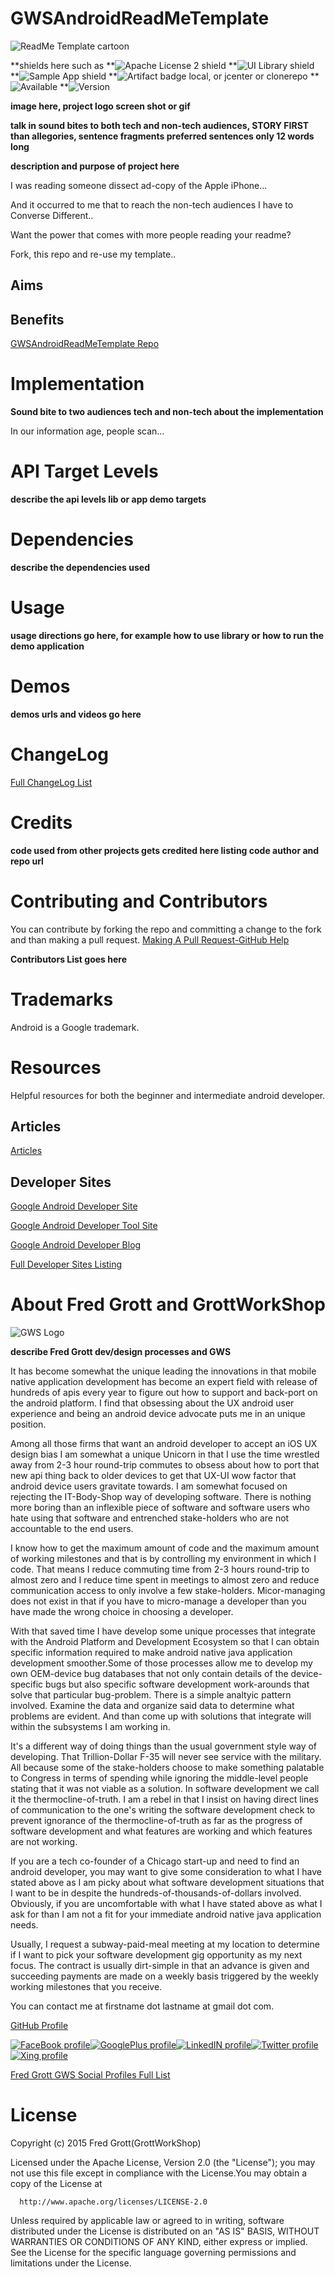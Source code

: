 # GWSAndroidReadMeTemplate
![ReadMe Template cartoon](/art/readmetemplatecartoon.png)

**shields here such as
**![Apache License 2 shield](https://img.shields.io/badge/License-Apache2-red.svg)
**![UI Library shield](https://img.shields.io/badge/LibraryType-UI-blue.svg)
**![Sample App shield](https://img.shields.io/badge/App-Sample-green.svg)
**![Artifact badge local, or jcenter or clonerepo](https://img.shields.io/badge/Artifact-JCenter-pink.svg)
**![Available ](https://img.shields.io/badge/available-1099remote-green.svg)
**![Version](https://img.shields.io/badge/version-1.00-grey.svg)




**image here, project logo screen shot or gif**


**talk in sound bites to both tech and non-tech audiences, STORY FIRST than allegories, sentence fragments preferred sentences only 12 words long**

**description and purpose of project here**

I was reading someone dissect ad-copy of the Apple iPhone...

And it occurred to me that to reach the non-tech audiences I have to Converse Different..

Want the power that comes with more people reading your readme?

Fork, this repo and re-use my template..

## Aims

## Benefits



[GWSAndroidReadMeTemplate Repo](https://github.com/shareme/GWSAndroidReadMeTemplate)

# Implementation

**Sound bite to two audiences tech and non-tech about the implementation**

In our information age, people scan...



# API Target Levels

**describe the api levels lib or app demo targets**

# Dependencies

**describe the dependencies used**

# Usage

**usage directions go here, for example how to use library or how to run the demo
application**

# Demos

**demos urls and videos go here**


# ChangeLog

[Full ChangeLog List](https://github.com/shareme/GWSAndroidReadMeTemplate/changelog/)




# Credits

**code used from other projects gets credited here listing code author and repo url**

# Contributing and Contributors

You can contribute by forking the repo and committing a change to the fork and than making a pull request. [Making A Pull Request-GitHub Help]()

**Contributors List goes here**


# Trademarks

Android is a Google trademark.

# Resources

Helpful resources for both the beginner and intermediate android developer.

## Articles

[Articles](https://github.com/shareme/GWSAndroidReadMeTemplate/artilces/)

## Developer Sites

[Google Android Developer Site](http://developer.android.com)

[Google Android Developer Tool Site](http://tools.android.com)

[Google Android Developer Blog](http://android-developers.blogspot.com/)

[Full Developer Sites Listing](https://github.com/shareme/GWSAndroidReadMeTemplate/devsites/)



# About Fred Grott and GrottWorkShop

![GWS Logo](/art/gws_logo_longform_final.png)

**describe Fred Grott dev/design processes and GWS**

It has become somewhat the unique leading the innovations in that mobile native
application development has become an expert field with release of hundreds of apis
every year to figure out how to support and back-port on the android platform. I find
that obsessing about the UX android user experience and being an android device advocate puts me in an unique position.

Among all those firms that want an android developer to accept an iOS UX design bias
I am somewhat a unique Unicorn in that I use the time wrestled away from 2-3 hour
round-trip commutes to obsess about how to port that new api thing back to older
devices to get that UX-UI wow factor that android device users gravitate towards.
I am somewhat focused on rejecting the IT-Body-Shop way of developing software.
There is nothing more boring than an inflexible piece of software and software users
who hate using that software and entrenched stake-holders who are not accountable to the end users.

I know how to get the maximum amount of code and the maximum amount of working milestones and that is by controlling my environment in which I code.  That means
I reduce commuting time from 2-3 hours round-trip to almost zero and I reduce
time spent in meetings to almost zero and reduce communication access to only
involve a few stake-holders. Micor-managing does not exist in that if you have to micro-manage a developer than you have made the wrong choice in choosing a developer.

With that saved time I have develop some unique processes that integrate with the
Android Platform and Development Ecosystem so that I can obtain specific information
required to make android native java application development smoother.Some of those processes allow me to develop my own OEM-device bug databases that not only contain details of the device-specific bugs but also specific software development work-arounds that solve that particular bug-problem. There is a simple analtyic pattern involved. Examine the data and organize said data to determine what problems
are evident. And than come up with solutions that integrate will within the subsystems I am working in.

It's a different way of doing things than the usual government style way of developing. That Trillion-Dollar F-35 will never see service with the military.
All because some of the stake-holders choose to make something palatable to Congress
in terms of spending while ignoring the middle-level people stating that it was not
viable as a solution. In software development we call it the thermocline-of-truth.
I am a rebel in that I insist on having direct lines of communication to the one's
writing the software development check to prevent ignorance of the thermocline-of-truth as far as the progress of software development and what features are working and which features are not working.

If you are a tech co-founder of a Chicago start-up and need to find an android developer, you may want to give some consideration to what I have stated above as
I am picky about what software development situations that I want to be in despite
the hundreds-of-thousands-of-dollars involved. Obviously, if you are uncomfortable
with what I have stated above as what I ask for than I am not a fit  for your
immediate android native java application needs.

Usually, I request a subway-paid-meal meeting at my location to determine if I want to pick your software development gig opportunity as my next focus. The contract is usually dirt-simple in that an advance is given and succeeding payments are made on a weekly basis triggered by the weekly working milestones that you receive.


You can contact me at firstname dot lastname at gmail dot com.

[GitHub Profile](https://github.com/shareme)



[![FaceBook profile](/art/fb80x80.png)](http://www.facebook.com/fredgrott)[![GooglePlus profile](/art/googleplus80x80.png)](https://plus.google.com/u/0/+FredGrott/about)[![LinkedIN profile](/art/linkedin80x80.png)](http://www.linkedin.com/in/shareme/en)[![Twitter profile](/art/twitter80x80.png)](https://twitter.com/fredgrott)[![Xing profile](/art/xing80x80.png)](https://www.xing.com/profile/Fred_Grott?sc_o=mxb_p)

[Fred Grott GWS Social Profiles Full List](https://github.com/shareme/GWSAndroidReadMeTemplate/sociallist/)

# License
Copyright (c) 2015 Fred Grott(GrottWorkShop)

Licensed under the Apache License, Version 2.0 (the "License"); you may not use this file except in compliance with the License.You may obtain a copy of the License at

      http://www.apache.org/licenses/LICENSE-2.0

Unless required by applicable law or agreed to in writing, software distributed under the License is distributed on an "AS IS" BASIS, WITHOUT WARRANTIES OR CONDITIONS OF ANY KIND, either express or implied. See the License for the specific language governing permissions and limitations under the License.

